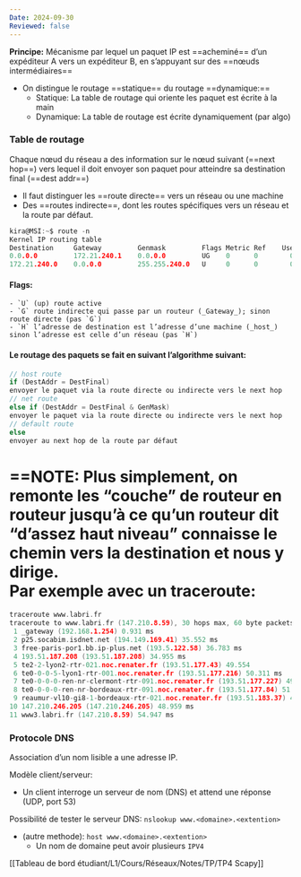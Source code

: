 ```yaml
---
Date: 2024-09-30
Reviewed: false
---
```

**Principe:** Mécanisme par lequel un paquet IP est ==acheminé== d’un expéditeur A vers un expéditeur B, en s’appuyant sur des ==nœuds intermédiaires==

- On distingue le routage ==statique== du routage ==dynamique:==
    - Statique: La table de routage qui oriente les paquet est écrite à la main
    - Dynamique: La table de routage est écrite dynamiquement (par algo)

  

### Table de routage

Chaque nœud du réseau a des information sur le nœud suivant (==next hop==) vers lequel il doit envoyer son paquet pour atteindre sa destination final (==dest addr==)

- Il faut distinguer les ==route directe== vers un réseau ou une machine
- Des ==routes indirecte==, dont les routes spécifiques vers un réseau et la route par défaut.

```C
kira@MSI:~$ route -n
Kernel IP routing table
Destination     Gateway         Genmask         Flags Metric Ref    Use Iface
0.0.0.0         172.21.240.1    0.0.0.0         UG    0      0        0 eth0
172.21.240.0    0.0.0.0         255.255.240.0   U     0      0        0 eth0
```

#### Flags:
    - `U` (up) route active
    - `G` route indirecte qui passe par un routeur (_Gateway_); sinon route directe (pas `G`)
    - `H` l’adresse de destination est l’adresse d’une machine (_host_) sinon l’adresse est celle d’un réseau (pas `H`)

#### Le routage des paquets se fait en suivant l’algorithme suivant:

```C
// host route
if (DestAddr = DestFinal)
envoyer le paquet via la route directe ou indirecte vers le next hop
// net route
else if (DestAddr = DestFinal & GenMask)
envoyer le paquet via la route directe ou indirecte vers le next hop
// default route
else
envoyer au next hop de la route par défaut
```

==NOTE: Plus simplement, on remonte les “couche” de routeur en routeur jusqu’à ce qu’un routeur dit “d’assez haut niveau” connaisse le chemin vers la destination et nous y dirige.  
Par exemple avec un traceroute:  
==

```C
traceroute www.labri.fr
traceroute to www.labri.fr (147.210.8.59), 30 hops max, 60 byte packets
 1 _gateway (192.168.1.254) 0.931 ms
 2 p25.socabim.isdnet.net (194.149.169.41) 35.552 ms
 3 free-paris-por1.bb.ip-plus.net (193.5.122.58) 36.783 ms
 4 193.51.187.208 (193.51.187.208) 34.955 ms
 5 te2-2-lyon2-rtr-021.noc.renater.fr (193.51.177.43) 49.554
 6 te0-0-0-5-lyon1-rtr-001.noc.renater.fr (193.51.177.216) 50.311 ms
 7 te0-0-0-0-ren-nr-clermont-rtr-091.noc.renater.fr (193.51.177.227) 49.938 ms
 8 te0-0-0-0-ren-nr-bordeaux-rtr-091.noc.renater.fr (193.51.177.84) 51.531 ms
 9 reaumur-vl10-gi8-1-bordeaux-rtr-021.noc.renater.fr (193.51.183.37) 49.163 ms
10 147.210.246.205 (147.210.246.205) 48.959 ms
11 www3.labri.fr (147.210.8.59) 54.947 ms
```

  

### Protocole DNS

Association d’un nom lisible a une adresse IP.

Modèle client/serveur:

- Un client interroge un serveur de nom (DNS) et attend une réponse (UDP, port 53)

Possibilité de tester le serveur DNS: `nslookup www.<domaine>.<extention>`

- (autre methode): `host www.<domaine>.<extention>`
    - Un nom de domaine peut avoir plusieurs `IPV4`

[[Tableau de bord étudiant/L1/Cours/Réseaux/Notes/TP/TP4 Scapy]]